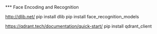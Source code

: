 
*** Face Encoding and Recognition

http://dlib.net/
pip install dlib
pip install face_recognition_models

https://qdrant.tech/documentation/quick-start/
pip install qdrant_client
